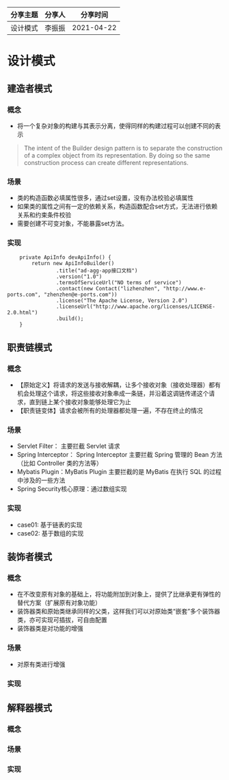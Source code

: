 分享主题 | 分享人 | 分享时间
---|---|---
设计模式 | 李振振 | 2021-04-22

# 设计模式

## 建造者模式
### 概念
- 将一个复杂对象的构建与其表示分离，使得同样的构建过程可以创建不同的表示
> The intent of the Builder design pattern is to separate the construction of a complex object from its representation. By doing so the same construction process can create different representations.

### 场景
- 类的构造函数必填属性很多，通过set设置，没有办法校验必填属性
- 如果类的属性之间有一定的依赖关系，构造函数配合set方式，无法进行依赖关系和约束条件校验
- 需要创建不可变对象，不能暴露set方法。

### 实现

```
    private ApiInfo devApiInfo() {
        return new ApiInfoBuilder()
                .title("ad-agg-app接口文档")
                .version("1.0")
                .termsOfServiceUrl("NO terms of service")
                .contact(new Contact("lizhenzhen", "http://www.e-ports.com", "zhenzhen@e-ports.com"))
                .license("The Apache License, Version 2.0")
                .licenseUrl("http://www.apache.org/licenses/LICENSE-2.0.html")
                .build();
    }
```

## 职责链模式
### 概念
- 【原始定义】将请求的发送与接收解耦，让多个接收对象（接收处理器）都有机会处理这个请求，将这些接收对象串成一条链，并沿着这调链传递这个请求，直到链上某个接收对象能够处理它为止
- 【职责链变体】请求会被所有的处理器都处理一遍，不存在终止的情况

### 场景
- Servlet Filter： 主要拦截 Servlet 请求
- Spring Interceptor： Spring Interceptor 主要拦截 Spring 管理的 Bean 方法（比如 Controller 类的方法等）
- Mybatis Plugin：MyBatis Plugin 主要拦截的是 MyBatis 在执行 SQL 的过程中涉及的一些方法
- Spring Security核心原理：通过数组实现

### 实现
- case01: 基于链表的实现
- case02: 基于数组的实现

## 装饰者模式
### 概念
- 在不改变原有对象的基础上，将功能附加到对象上，提供了比继承更有弹性的替代方案（扩展原有对象功能）
- 装饰器类和原始类继承同样的父类，这样我们可以对原始类“嵌套”多个装饰器类，亦可实现可插拔，可自由配置  
- 装饰器类是对功能的增强
### 场景
- 对原有类进行增强

### 实现

## 解释器模式
### 概念
### 场景
### 实现
